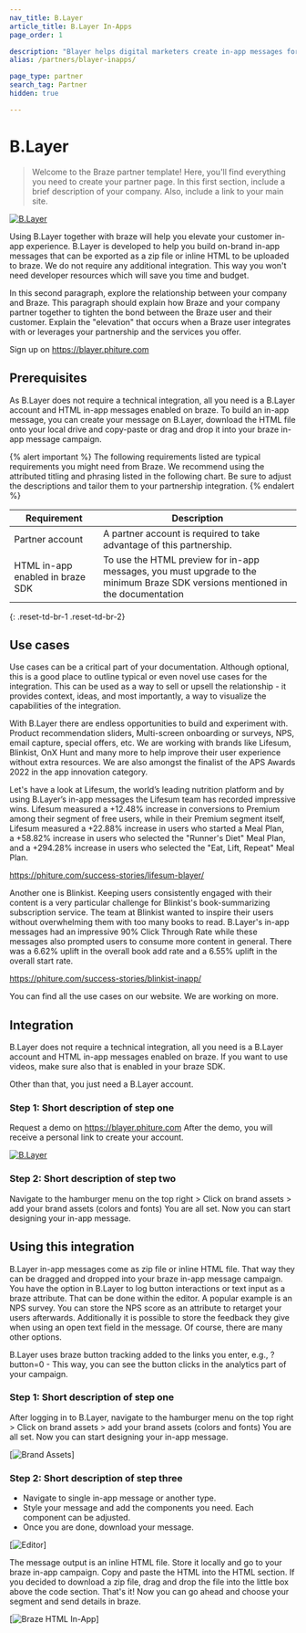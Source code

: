 ```yaml
---
nav_title: B.Layer
article_title: B.Layer In-Apps
page_order: 1

description: "Blayer helps digital marketers create in-app messages for mobile apps without coding"
alias: /partners/blayer-inapps/

page_type: partner
search_tag: Partner
hidden: true

---
```


# B.Layer

> Welcome to the Braze partner template! Here, you'll find everything you need to create your partner page. In this first section, include a brief description of your company. Also, include a link to your main site.

[![B.Layer](https://braze-images.com/appboy/communication/assets/image_assets/images/6373679b954dfd049d24614d/original.png?1668507546)](https://blayer.phiture.com)

Using B.Layer together with braze will help you elevate your customer in-app experience. B.Layer is developed to help you build on-brand in-app messages that can be exported as a zip file or inline HTML to be uploaded to braze. We do not require any additional integration. This way you won't need developer resources which will save you time and budget.

In this second paragraph, explore the relationship between your company and Braze. This paragraph should explain how Braze and your company partner together to tighten the bond between the Braze user and their customer. Explain the "elevation" that occurs when a Braze user integrates with or leverages your partnership and the services you offer.

Sign up on https://blayer.phiture.com

## Prerequisites

As B.Layer does not require a technical integration, all you need is a B.Layer account and HTML in-app messages enabled on braze.
To build an in-app message, you can create your message on B.Layer, download the HTML file onto your local drive and copy-paste or drag and drop it into your braze in-app message campaign.

{% alert important %}
The following requirements listed are typical requirements you might need from Braze. We recommend using the attributed titling and phrasing listed in the following chart. Be sure to adjust the descriptions and tailor them to your partnership integration.
{% endalert %}

| Requirement | Description |
| ----------- | ----------- |
| Partner account | A partner account is required to take advantage of this partnership. |
| HTML in-app enabled in braze SDK | To use the HTML preview for in-app messages, you must upgrade to the minimum Braze SDK versions mentioned in the documentation |
{: .reset-td-br-1 .reset-td-br-2}

## Use cases

Use cases can be a critical part of your documentation. Although optional, this is a good place to outline typical or even novel use cases for the integration. This can be used as a way to sell or upsell the relationship - it provides context, ideas, and most importantly, a way to visualize the capabilities of the integration.

With B.Layer there are endless opportunities to build and experiment with. Product recommendation sliders, Multi-screen onboarding or surveys, NPS, email capture, special offers, etc.
We are working with brands like Lifesum, Blinkist, OnX Hunt and many more to help improve their user experience without extra resources. We are also amongst the finalist of the APS Awards 2022 in the app innovation category.

Let's have a look at Lifesum, the world’s leading nutrition platform and by using B.Layer’s in-app messages the Lifesum team has recorded impressive wins. Lifesum measured a +12.48% increase in conversions to Premium among their segment of free users, while in their Premium segment itself, Lifesum measured a +22.88% increase in users who started a Meal Plan, a +58.82% increase in users who selected the "Runner's Diet" Meal Plan, and a +294.28% increase in users who selected the "Eat, Lift, Repeat" Meal Plan.

https://phiture.com/success-stories/lifesum-blayer/

Another one is Blinkist. Keeping users consistently engaged with their content is a very particular challenge for Blinkist's book-summarizing subscription service. The team at Blinkist wanted to inspire their users without overwhelming them with too many books to read. B.Layer's in-app messages had an impressive 90% Click Through Rate while these messages also prompted users to consume more content in general. There was a 6.62% uplift in the overall book add rate and a 6.55% uplift in the overall start rate.

https://phiture.com/success-stories/blinkist-inapp/

You can find all the use cases on our website. We are working on more.

## Integration

B.Layer does not require a technical integration, all you need is a B.Layer account and HTML in-app messages enabled on braze.
If you want to use videos, make sure also that is enabled in your braze SDK.

Other than that, you just need a B.Layer account.


### Step 1: Short description of step one

Request a demo on https://blayer.phiture.com
After the demo, you will receive a personal link to create your account.

[![B.Layer](https://braze-images.com/appboy/communication/assets/image_assets/images/63735b6f0bb7d10b95f32739/original.png?1668504431)](https://blayer.phiture.com)

### Step 2: Short description of step two

Navigate to the hamburger menu on the top right > Click on brand assets > add your brand assets (colors and fonts)
You are all set. Now you can start designing your in-app message.



## Using this integration

B.Layer in-app messages come as zip file or inline HTML file. That way they can be dragged and dropped into your braze in-app message campaign.
You have the option in B.Layer to log button interactions or text input as a braze attribute. That can be done within the editor. A popular example is an NPS survey.
You can store the NPS score as an attribute to retarget your users afterwards. Additionally it is possible to store the feedback they give when using an open text field in the message.
Of course, there are many other options.

B.Layer uses braze button tracking added to the links you enter, e.g., ?button=0 - This way, you can see the button clicks in the analytics part of your campaign.

### Step 1: Short description of step one

After logging in to B.Layer, navigate to the hamburger menu on the top right > Click on brand assets > add your brand assets (colors and fonts)
You are all set. Now you can start designing your in-app message.

[![Brand Assets](https://braze-images.com/appboy/communication/assets/image_assets/images/6373650de0db1369c67a371f/original.png?1668506893)]

### Step 2: Short description of step three

- Navigate to single in-app message or another type.
- Style your message and add the components you need. Each component can be adjusted.
- Once you are done, download your message.

[![Editor](https://braze-images.com/appboy/communication/assets/image_assets/images/6373654c954dfd049d245ede/original.png?1668506955)]

The message output is an inline HTML file. Store it locally and go to your braze in-app campaign. Copy and paste the HTML into the HTML section.
If you decided to download a zip file, drag and drop the file into the little box above the code section.
That's it! Now you can go ahead and choose your segment and send details in braze.

[![Braze HTML In-App](https://braze-images.com/appboy/communication/assets/image_assets/images/637365d2b93a4247cb9a662a/original.png?1668507090)]
